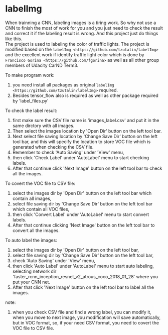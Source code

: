 # labelImg


When trainning a CNN, labeling images is a tiring work. 
So why not use a CNN to finish the most of work for you and you just need to check the result and correct it if the labeling result is wrong. 
And this project just do things like this.  
The project is used to labeling the color of traffic lights.
The project is modified based on the `labelImg <https://github.com/tzutalin/labelImg>` and 
the excellent work if identify traffic light color which is done by `Francisco Gorina <https://github.com/fgorina>` as well as all other group members of Udacity CarND Term3.

To make program work:
1. you need install all packages as original `labelImg <https://github.com/tzutalin/labelImg>` required. 
2. Besides tensor_flow also is required as well as other package required by 'label_files.py'

To check the label result:
1. first make sure the CSV file name is 'images_label.csv' and put it in the same dirctory with all images. 
2. Then select the images location by 'Open Dir' button on the left tool bar. 
3. Next select file saving location by 'Change Save Dir' button on the left tool bar, 
and this will specify the location to store VOC file which is generated when checking the CSV file.
4. Remember to check 'Auto Saving' under 'View' menu, 
5. then click 'Check Label' under 'AutoLabel' menu to start checking labels. 
6. After that continue click 'Next Image' button on the left tool bar to check all the images.

To covert the VOC file to CSV file:
1. select the images dir by 'Open Dir' button on the left tool bar which contain all images, 
2. select file saving dir by 'Change Save Dir' button on the left tool bar which contain all VOC files, 
3. then click 'Convert Label' under 'AutoLabel' menu to start convert labels. 
4. After that continue clicking 'Next Image' button on the left tool bar to convert all the images.

To auto label the images:
1. select the images dir by 'Open Dir' button on the left tool bar, 
2. select file saving dir by 'Change Save Dir' button on the left tool bar, 
3. check 'Auto Saving' under 'View' menu, 
4. then click 'Auto Label' under 'AutoLabel' menu to start auto labeling, 
selecting network dir 'faster_rcnn_inception_resnet_v2_atrous_coco_2018_01_28' where you put your CNN net. 
5. After that click 'Next Image' button on the left tool bar to label all the images.

note:
1. when you check CSV file and find a wrong label, you can modify it, 
when you move to next image, you modification will save automatically, 
but in VOC format, so, if your need CSV format, you need to covert the VOC file to CSV file. 

